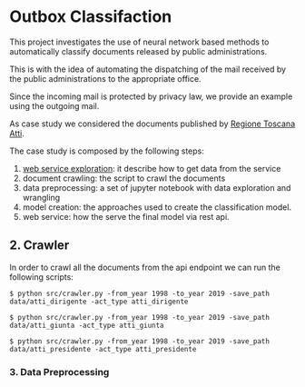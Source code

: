 # Outbox Classifaction

This project investigates the use of neural network based methods to automatically classify documents released by public administrations.

This is with the idea of automating the dispatching of the mail received by the public administrations to the appropriate office.

Since the incoming mail is protected by privacy law, we provide an example using the outgoing mail.

As case study we considered the documents published by [Regione Toscana Atti](http://www.regione.toscana.it/bancadati/atti/).

The case study is composed by the following steps:

1. [web service exploration](./notebook/web_service_exploration): it describe how to get data from the service
2. document crawling: the script to crawl the documents
3. data preprocessing: a set of jupyter notebook with data exploration and wrangling
4. model creation: the approaches used to create the classification model.
5. web service: how the serve the final model via rest api.

## 2. Crawler

In order to crawl all the documents from the api endpoint we can run the following scripts:

```
$ python src/crawler.py -from_year 1998 -to_year 2019 -save_path data/atti_dirigente -act_type atti_dirigente

$ python src/crawler.py -from_year 1998 -to_year 2019 -save_path data/atti_giunta -act_type atti_giunta

$ python src/crawler.py -from_year 1998 -to_year 2019 -save_path data/atti_presidente -act_type atti_presidente
```

### 3. Data Preprocessing

 
